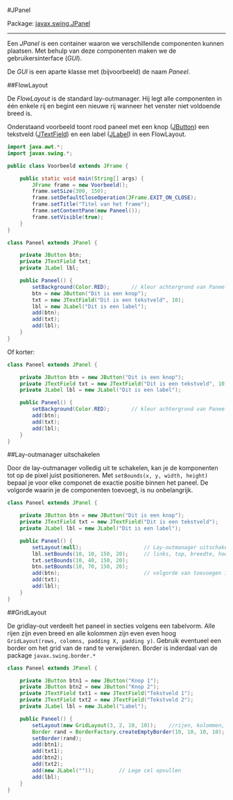 #JPanel

Package: [javax.swing.JPanel](http://docs.oracle.com/javase/7/docs/api/javax/swing/JPanel.html)

---

Een  *JPanel* is een container waaron we verschillende componenten kunnen plaatsen. Met behulp van deze componenten maken we de gebruikersinterface (*GUI*).

De *GUI* is een aparte klasse met (bijvoorbeeld) de naam *Paneel*.

##FlowLayout

De *FlowLayout* is de standard lay-outmanager. Hij legt alle componenten in één enkele rij en begint een nieuwe rij wanneer het venster niet voldoende breed is.

Onderstaand voorbeeld toont rood paneel met een knop ([JButton](JButton.md)) een tekstveld ([JTextField](JTextField.md)) en een label ([JLabel](JLabel.md)) in een FlowLayout.

```java
import java.awt.*;
import javax.swing.*;

public class Voorbeeld extends JFrame {

    public static void main(String[] args) {
        JFrame frame = new Voorbeeld();
        frame.setSize(300, 150);
        frame.setDefaultCloseOperation(JFrame.EXIT_ON_CLOSE);
        frame.setTitle("Titel van het frame");
        frame.setContentPane(new Paneel());
        frame.setVisible(true);
    }
}

class Paneel extends JPanel {

    private JButton btn;
    private JTextField txt;
    private JLabel lbl;

    public Paneel() {
        setBackground(Color.RED);       // kleur achtergrond van Paneel
        btn = new JButton("Dit is een knop");
        txt = new JTextField("Dit is een tekstveld", 10);
        lbl = new JLabel("Dit is een label");
        add(btn);
        add(txt);
        add(lbl);
    }
}
```

Of korter:

```java
class Paneel extends JPanel {

    private JButton btn = new JButton("Dit is een knop");
    private JTextField txt = new JTextField("Dit is een tekstveld", 10);
    private JLabel lbl = new JLabel("Dit is een label");

    public Paneel() {
        setBackground(Color.RED);       // kleur achtergrond van Paneel
        add(btn);
        add(txt);
        add(lbl);
    }
}
```

##Lay-outmanager uitschakelen

Door de lay-outmanager volledig uit te schakelen, kan je de komponenten tot op de pixel juist positioneren. Met `setBounds(x, y, width, height)` bepaal je voor elke componet de exactie positie binnen het paneel. De volgorde waarin je de componenten toevoegt, is nu onbelangrijk.

```java
class Paneel extends JPanel {

    private JButton btn = new JButton("Dit is een knop");
    private JTextField txt = new JTextField("Dit is een tekstveld");
    private JLabel lbl = new JLabel("Dit is een label");

    public Paneel() {
        setLayout(null);                    // Lay-outmanager uitschakelen
        lbl.setBounds(10, 10, 150, 20);     // links, top, breedte, hoogte
        txt.setBounds(10, 40, 150, 20);
        btn.setBounds(10, 70, 150, 20);
        add(btn);                           // volgorde van toevoegen is onbelangrijk
        add(txt);
        add(lbl);
    }
}
```

##GridLayout

De gridlay-out verdeelt het paneel in secties volgens een tabelvorm. Alle rijen zijn even breed en alle kolommen zijn even even hoog `GridLayout(rows, colomns, padding X, padding y)`. Gebruik eventueel een border om het grid van de rand te verwijderen. Border is inderdaal van de package `javax.swing.border.*`  

```java
class Paneel extends JPanel {

    private JButton btn1 = new JButton("Knop 1");
    private JButton btn2 = new JButton("Knop 2");
    private JTextField txt1 = new JTextField("Tekstveld 1");
    private JTextField txt2 = new JTextField("Tekstveld 2");
    private JLabel lbl = new JLabel("Label");

    public Paneel() {
        setLayout(new GridLayout(3, 2, 10, 10));    //rijen, kolommen, horizontale padding, vertikale padding
        Border rand = BorderFactory.createEmptyBorder(10, 10, 10, 10);  // rand(boven, links, onder, rechts)
        setBorder(rand);
        add(btn1);
        add(txt1);
        add(btn2);
        add(txt2);
        add(new JLabel(""));        // Lege cel opvullen
        add(lbl);
    }
}
```